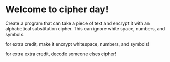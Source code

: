 # Welcome to cipher day!

Create a program that can take a piece of text and encrypt it with an
alphabetical substitution cipher. This can ignore white space, numbers, and
symbols.

for extra credit, make it encrypt whitespace, numbers, and symbols!

for extra extra credit, decode someone elses cipher!


